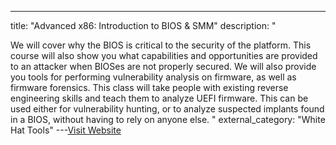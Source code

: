 ---
title: "Advanced x86: Introduction to BIOS & SMM"
description: "

We will cover why the BIOS is critical to the security of the platform. This course will also show you what capabilities and opportunities are provided to an attacker when BIOSes are not properly secured. We will also provide you tools for performing vulnerability analysis on firmware, as well as firmware forensics. This class will take people with existing reverse engineering skills and teach them to analyze UEFI firmware. This can be used either for vulnerability hunting, or to analyze suspected implants found in a BIOS, without having to rely on anyone else.
"
external_category: "White Hat Tools"
---[Visit Website](http://opensecuritytraining.info/IntroBIOS.html)


